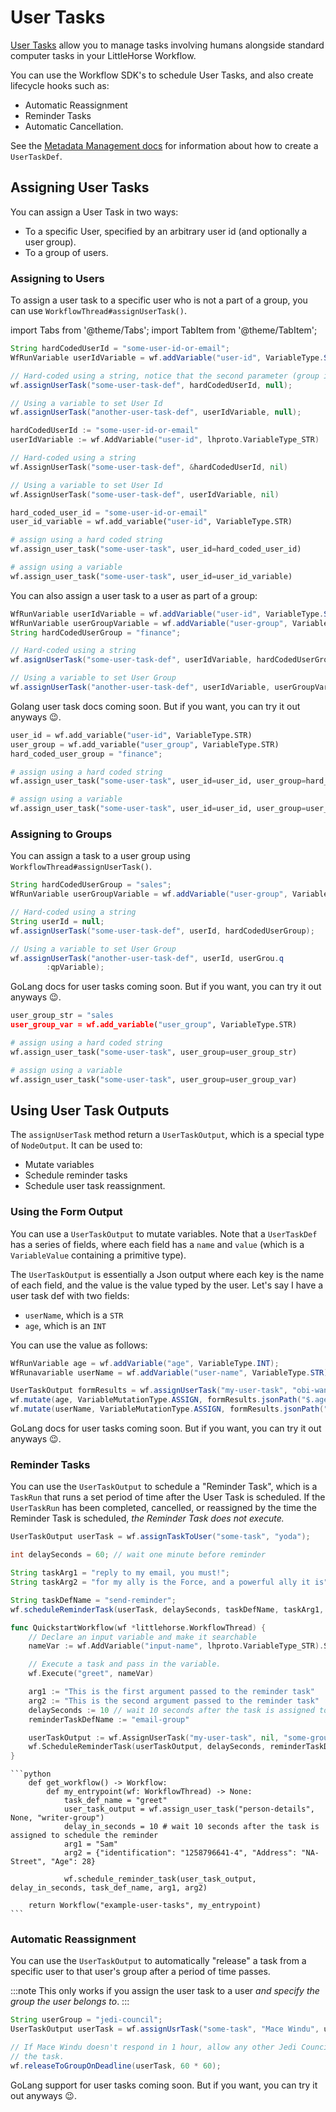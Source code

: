 # User Tasks

[User Tasks](/docs/04-concepts/05-user-tasks.md) allow you to manage tasks involving humans alongside standard computer tasks in your LittleHorse Workflow.

You can use the Workflow SDK's to schedule User Tasks, and also create lifecycle hooks such as:
* Automatic Reassignment
* Reminder Tasks
* Automatic Cancellation.

See the [Metadata Management docs](/docs/developer-guide/grpc/managing-metadata) for information about how to create a `UserTaskDef`.

## Assigning User Tasks

You can assign a User Task in two ways:
* To a specific User, specified by an arbitrary user id (and optionally a user group).
* To a group of users.

### Assigning to Users

To assign a user task to a specific user who is not a part of a group, you can use `WorkflowThread#assignUserTask()`.

import Tabs from '@theme/Tabs';
import TabItem from '@theme/TabItem';

<Tabs>
  <TabItem value="java" label="Java" default>

```java
String hardCodedUserId = "some-user-id-or-email";
WfRunVariable userIdVariable = wf.addVariable("user-id", VariableType.STR);

// Hard-coded using a string, notice that the second parameter (group id) is null
wf.assignUserTask("some-user-task-def", hardCodedUserId, null);

// Using a variable to set User Id
wf.assignUserTask("another-user-task-def", userIdVariable, null);
```

  </TabItem>
  <TabItem value="go" label="Go">

```go
hardCodedUserId := "some-user-id-or-email"
userIdVariable := wf.AddVariable("user-id", lhproto.VariableType_STR)

// Hard-coded using a string
wf.AssignUserTask("some-user-task-def", &hardCodedUserId, nil)

// Using a variable to set User Id
wf.AssignUserTask("some-user-task-def", userIdVariable, nil)
```
  </TabItem>
  <TabItem value="python" label="Python">

```python
hard_coded_user_id = "some-user-id-or-email"
user_id_variable = wf.add_variable("user-id", VariableType.STR)

# assign using a hard coded string
wf.assign_user_task("some-user-task", user_id=hard_coded_user_id)

# assign using a variable
wf.assign_user_task("some-user-task", user_id=user_id_variable)
```

  </TabItem>
</Tabs>


You can also assign a user task to a user as part of a group:

<Tabs>
  <TabItem value="java" label="Java" default>

```java
WfRunVariable userIdVariable = wf.addVariable("user-id", VariableType.STR);
WfRunVariable userGroupVariable = wf.addVariable("user-group", VariableType.STR);
String hardCodedUserGroup = "finance";

// Hard-coded using a string
wf.asignUserTask("some-user-task-def", userIdVariable, hardCodedUserGroup);

// Using a variable to set User Group
wf.assignUserTask("another-user-task-def", userIdVariable, userGroupVariable);
```

  </TabItem>
  <TabItem value="go" label="Go">

Golang user task docs coming soon. But if you want, you can try it out anyways :wink:.

  </TabItem>
  <TabItem value="python" label="Python">

```python
user_id = wf.add_variable("user-id", VariableType.STR)
user_group = wf.add_variable("user_group", VariableType.STR)
hard_coded_user_group = "finance";

# assign using a hard coded string
wf.assign_user_task("some-user-task", user_id=user_id, user_group=hard_coded_user_group)

# assign using a variable
wf.assign_user_task("some-user-task", user_id=user_id, user_group=user_group)
```

  </TabItem>
</Tabs>

### Assigning to Groups

You can assign a task to a user group using `WorkflowThread#assignUserTask()`.

<Tabs>
  <TabItem value="java" label="Java" default>

```java
String hardCodedUserGroup = "sales";
WfRunVariable userGroupVariable = wf.addVariable("user-group", VariableType.STR);

// Hard-coded using a string
String userId = null;
wf.assignUserTask("some-user-task-def", userId, hardCodedUserGroup);

// Using a variable to set User Group
wf.assignUserTask("another-user-task-def", userId, userGrou.q
        :qpVariable);
```

  </TabItem>
  <TabItem value="go" label="Go">

GoLang docs for user tasks coming soon. But if you want, you can try it out anyways :wink:.

  </TabItem>
  <TabItem value="python" label="Python">

```python
user_group_str = "sales
user_group_var = wf.add_variable("user_group", VariableType.STR)

# assign using a hard coded string
wf.assign_user_task("some-user-task", user_group=user_group_str)

# assign using a variable
wf.assign_user_task("some-user-task", user_group=user_group_var)
```

  </TabItem>
</Tabs>

## Using User Task Outputs

The `assignUserTask` method return a `UserTaskOutput`, which is a special type of `NodeOutput`. It can be used to:

* Mutate variables
* Schedule reminder tasks
* Schedule user task reassignment.

### Using the Form Output

You can use a `UserTaskOutput` to mutate variables. Note that a `UserTaskDef` has a series of fields, where each field has a `name` and `value` (which is a `VariableValue` containing a primitive type).

The `UserTaskOutput` is essentially a Json output where each key is the name of each field, and the value is the value typed by the user. Let's say I have a user task def with two fields:
- `userName`, which is a `STR`
- `age`, which is an `INT`

You can use the value as follows:

<Tabs>
  <TabItem value="java" label="Java" default>

```java
WfRunVariable age = wf.addVariable("age", VariableType.INT);
WfRunavariable userName = wf.addVariable("user-name", VariableType.STR);

UserTaskOutput formResults = wf.assignUserTask("my-user-task", "obi-wan", null);
wf.mutate(age, VariableMutationType.ASSIGN, formResults.jsonPath("$.age"));
wf.mutate(userName, VariableMutationType.ASSIGN, formResults.jsonPath("$.userName"));
```

  </TabItem>
  <TabItem value="go" label="Go">

GoLang docs for user tasks coming soon. But if you want, you can try it out anyways :wink:.

  </TabItem>
</Tabs>

### Reminder Tasks

You can use the `UserTaskOutput` to schedule a "Reminder Task", which is a `TaskRun` that runs a set period of time after the User Task is scheduled. If the `UserTaskRun` has been completed, cancelled, or reassigned by the time the Reminder Task is scheduled, _the Reminder Task does not execute._

<Tabs>
  <TabItem value="java" label="Java" default>

```java
UserTaskOutput userTask = wf.assignTaskToUser("some-task", "yoda");

int delaySeconds = 60; // wait one minute before reminder

String taskArg1 = "reply to my email, you must!";
String taskArg2 = "for my ally is the Force, and a powerful ally it is";

String taskDefName = "send-reminder";
wf.scheduleReminderTask(userTask, delaySeconds, taskDefName, taskArg1, taskArg2);
```

  </TabItem>
  <TabItem value="go" label="Go">

```go
func QuickstartWorkflow(wf *littlehorse.WorkflowThread) {
	// Declare an input variable and make it searchable
	nameVar := wf.AddVariable("input-name", lhproto.VariableType_STR).Searchable()

	// Execute a task and pass in the variable.
	wf.Execute("greet", nameVar)

	arg1 := "This is the first argument passed to the reminder task"
	arg2 := "This is the second argument passed to the reminder task"
	delaySeconds := 10 // wait 10 seconds after the task is assigned to schedule the reminder
    reminderTaskDefName := "email-group"

	userTaskOutput := wf.AssignUserTask("my-user-task", nil, "some-group")
	wf.ScheduleReminderTask(userTaskOutput, delaySeconds, reminderTaskDefName, arg1, arg2)
}
```
  </TabItem>
  <TabItem value="python" label="Python">

    ```python
        def get_workflow() -> Workflow:
            def my_entrypoint(wf: WorkflowThread) -> None:
                task_def_name = "greet"
                user_task_output = wf.assign_user_task("person-details", None, "writer-group")
                delay_in_seconds = 10 # wait 10 seconds after the task is assigned to schedule the reminder
                arg1 = "Sam"
                arg2 = {"identification": "1258796641-4", "Address": "NA-Street", "Age": 28}
        
                wf.schedule_reminder_task(user_task_output, delay_in_seconds, task_def_name, arg1, arg2)
    
        return Workflow("example-user-tasks", my_entrypoint)
    ```
  </TabItem>
</Tabs>

### Automatic Reassignment

You can use the `UserTaskOutput` to automatically "release" a task from a specific user to that user's group after a period of time passes.

:::note
This only works if you assign the user task to a user _and specify the group the user belongs to_.
:::

<Tabs>
  <TabItem value="java" label="Java" default>

```java
String userGroup = "jedi-council";
UserTaskOutput userTask = wf.assignUsrTask("some-task", "Mace Windu", userGroup);

// If Mace Windu doesn't respond in 1 hour, allow any other Jedi Council member to claim
// the task.
wf.releaseToGroupOnDeadline(userTask, 60 * 60);
```
  </TabItem>
  <TabItem value="go" label="Go">

GoLang support for user tasks coming soon. But if you want, you can try it out anyways :wink:.

  </TabItem>
</Tabs>
